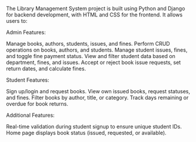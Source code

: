 The Library Management System project is built using Python and Django for backend development, with HTML and CSS for the frontend. It allows users to:

Admin Features:

Manage books, authors, students, issues, and fines. Perform CRUD operations on books, authors, and students. Manage student issues, fines, and toggle fine payment status. View and filter student data based on department, fines, and issues. Accept or reject book issue requests, set return dates, and calculate fines.

Student Features:

Sign up/login and request books. View own issued books, request statuses, and fines. Filter books by author, title, or category. Track days remaining or overdue for book returns.

Additional Features:

Real-time validation during student signup to ensure unique student IDs. Home page displays book status (issued, requested, or available).
